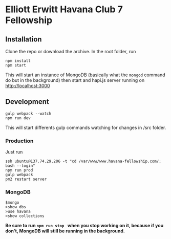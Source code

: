 Elliott Erwitt Havana Club 7 Fellowship
=========================

## Installation

Clone the repo or download the archive.
In the root folder, run
```
npm install
npm start
```
This will start an instance of MongoDB (basically what the `mongod` command do but in the background) then start and hapi.js server running on [http://localhost:3000](http://localhost:3000)

## Development
```
gulp webpack --watch
npm run dev
```
This will start differents gulp commands watching for changes in /src folder.

### Production

Just run 

```
ssh ubuntu@137.74.29.206 -t "cd /var/www/www.havana-fellowship.com/; bash --login"
npm run prod
gulp webpack
pm2 restart server

```

### MongoDB

```
$mongo
>show dbs
>use havana
>show collections

```

**Be sure to run `npm run stop ` when you stop working on it, because if you don't, MongoDB will still be running in the background.**